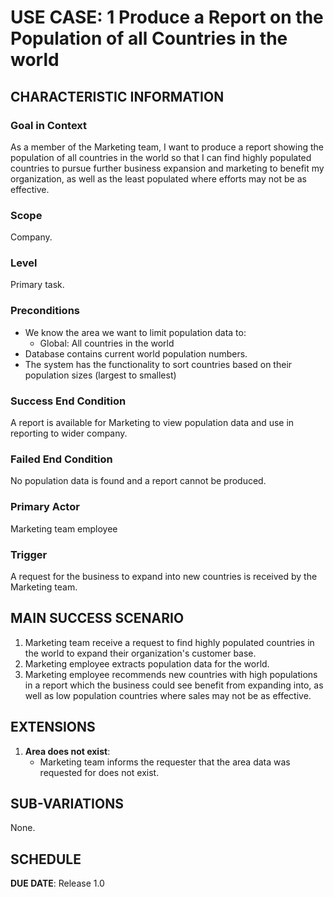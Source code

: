 # USE CASE: 1 Produce a Report on the Population of all Countries in the world

## CHARACTERISTIC INFORMATION

### Goal in Context

As a member of the Marketing team, I want to produce a report showing the population of all countries in the world so that I can find highly populated countries to pursue further business expansion and marketing to benefit my organization, as well as the least populated where efforts may not be as effective.

### Scope

Company.

### Level

Primary task.

### Preconditions

- We know the area we want to limit population data to: 
  - Global: All countries in the world
- Database contains current world population numbers.
- The system has the functionality to sort countries based on their population sizes (largest to smallest)

### Success End Condition

A report is available for Marketing to view population data and use in reporting to wider company.

### Failed End Condition

No population data is found and a report cannot be produced.

### Primary Actor

Marketing team employee

### Trigger

A request for the business to expand into new countries is received by the Marketing team.

## MAIN SUCCESS SCENARIO

1. Marketing team receive a request to find highly populated countries in the world to expand their organization's customer base.
2. Marketing employee extracts population data for the world.
3. Marketing employee recommends new countries with high populations in a report which the business could see benefit from expanding into, as well as low population countries where sales may not be as effective.

## EXTENSIONS

1. **Area does not exist**:
   - Marketing team informs the requester that the area data was requested for does not exist.

## SUB-VARIATIONS

None.

## SCHEDULE

**DUE DATE**: Release 1.0